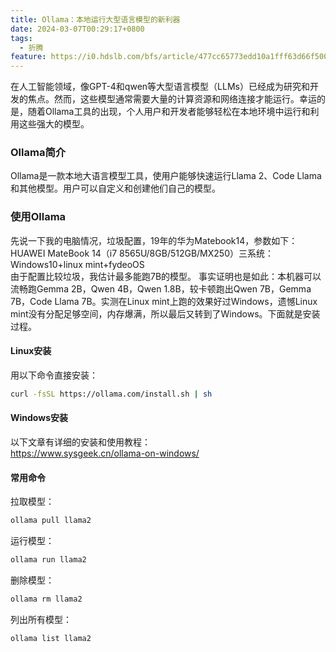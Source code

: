 ```yaml
---
title: Ollama：本地运行大型语言模型的新利器
date: 2024-03-07T00:29:17+0800
tags:
  - 折腾
feature: https://i0.hdslb.com/bfs/article/477cc65773edd10a1fff63d66f500938514080334.jpg
---
```

在人工智能领域，像GPT-4和qwen等大型语言模型（LLMs）已经成为研究和开发的焦点。然而，这些模型通常需要大量的计算资源和网络连接才能运行。幸运的是，随着Ollama工具的出现，个人用户和开发者能够轻松在本地环境中运行和利用这些强大的模型。

### Ollama简介
Ollama是一款本地大语言模型工具，使用户能够快速运行Llama 2、Code Llama和其他模型。用户可以自定义和创建他们自己的模型。

### 使用Ollama

先说一下我的电脑情况，垃圾配置，19年的华为Matebook14，参数如下：  
HUAWEI MateBook 14（i7 8565U/8GB/512GB/MX250）三系统：Windows10+linux mint+fydeoOS  
由于配置比较垃圾，我估计最多能跑7B的模型。  事实证明也是如此：本机器可以流畅跑Gemma 2B，Qwen 4B，Qwen 1.8B，较卡顿跑出Qwen 7B，Gemma 7B，Code Llama 7B。实测在Linux mint上跑的效果好过Windows，遗憾Linux mint没有分配足够空间，内存爆满，所以最后又转到了Windows。下面就是安装过程。
#### Linux安装
用以下命令直接安装：  

```bash
curl -fsSL https://ollama.com/install.sh | sh
```
#### Windows安装
以下文章有详细的安装和使用教程：  
<https://www.sysgeek.cn/ollama-on-windows/>  
#### 常用命令
拉取模型：  
```bash
ollama pull llama2
```
运行模型：  
```bash
ollama run llama2
```
删除模型：  
```bash
ollama rm llama2
```
列出所有模型：  
```bash
ollama list llama2
```
